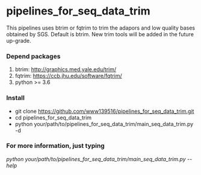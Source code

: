 # pipelines_for_seq_data_trim

This pipelines uses btrim or fqtrim to trim the adapors and low quality bases obtained by SGS.
Default is btrim.
New trim tools will be added in the future up-grade.
### Depend packages
1. btrim: http://graphics.med.yale.edu/trim/
2. fqtrim: https://ccb.jhu.edu/software/fqtrim/
3. python >= 3.6
### Install
* git clone https://github.com/www139516/pipelines_for_seq_data_trim.git
* cd pipelines_for_seq_data_trim
* python your/path/to/pipelines_for_seq_data_trim/main_seq_data_trim.py -d <directory containing fq.gz files>
### For more information, just typing
*python your/path/to/pipelines_for_seq_data_trim/main_seq_data_trim.py --help*
